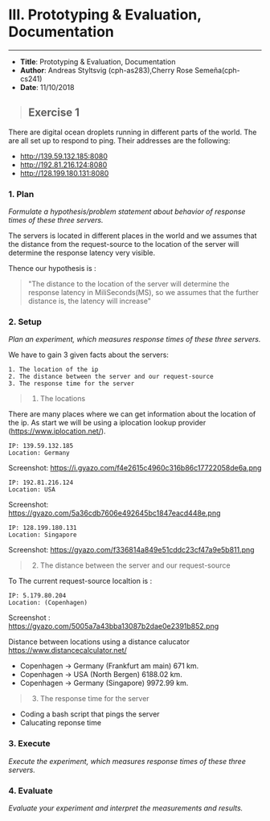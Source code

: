 # III. Prototyping & Evaluation, Documentation

---
- **Title**: Prototyping & Evaluation, Documentation
- **Author**: Andreas Styltsvig (cph-as283),Cherry Rose Semeña(cph-cs241)
- **Date**: 11/10/2018


> ## Exercise 1 

There are digital ocean droplets running in different parts of the world. The are all set up to respond to ping. Their addresses are the following:

- http://139.59.132.185:8080
- http://192.81.216.124:8080
- http://128.199.180.131:8080

### 1. Plan

*Formulate a hypothesis/problem statement about behavior of response times of these three servers.* 

The servers is located in different places in the world and we assumes that the distance from the request-source to the location of the server will determine the response latency very visible.

Thence our hypothesis is : 

> "The distance to the location of the server will determine the response latency in MiliSeconds(MS), so we assumes that the further distance is, the latency will increase"



### 2. Setup

*Plan an experiment, which measures response times of these three servers.*

We have to gain 3 given facts about the servers:

	1. The location of the ip
	2. The distance between the server and our request-source
	3. The response time for the server

> 1. The locations

There are many places where we can get information about the location of the ip. As start we will be using a iplocation lookup provider (https://www.iplocation.net/).



``` 
IP: 139.59.132.185
Location: Germany
``` 
Screenshot: https://i.gyazo.com/f4e2615c4960c316b86c17722058de6a.png

```
IP: 192.81.216.124
Location: USA
```
Screenshot: https://gyazo.com/5a36cdb7606e492645bc1847eacd448e.png

```
IP: 128.199.180.131
Location: Singapore
```
Screenshot: https://gyazo.com/f336814a849e51cddc23cf47a9e5b811.png


> 2. The distance between the server and our request-source

To
The current request-source localtion is :
```
IP: 5.179.80.204
Location: (Copenhagen)
```
Screenshot : https://gyazo.com/5005a7a43bba13087b2dae0e2391b852.png

Distance between locations using a distance calucator 
https://www.distancecalculator.net/

- Copenhagen -> Germany (Frankfurt am main) 671 km.
- Copenhagen -> USA (North Bergen) 6188.02 km.
- Copenhagen -> Germany (Singapore) 9972.99 km.

> 3. The response time for the server

- Coding a bash script that pings the server
- Calucating reponse time


### 3. Execute
*Execute the experiment, which measures response times of these three servers.*



### 4. Evaluate
*Evaluate your experiment and interpret the measurements and results.*
